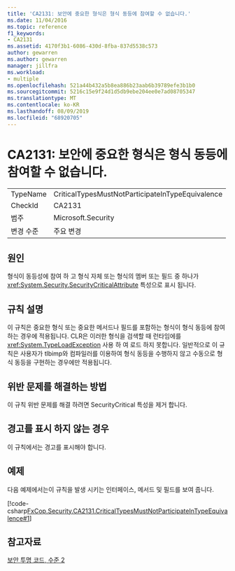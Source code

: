 ```yaml
---
title: 'CA2131: 보안에 중요한 형식은 형식 동등에 참여할 수 없습니다.'
ms.date: 11/04/2016
ms.topic: reference
f1_keywords:
- CA2131
ms.assetid: 4170f3b1-6086-430d-8fba-837d5538c573
author: gewarren
ms.author: gewarren
manager: jillfra
ms.workload:
- multiple
ms.openlocfilehash: 521a44b432a5b8ea886b23aab6b39789efe3b1b0
ms.sourcegitcommit: 5216c15e9f24d1d5db9ebe204ee0e7ad08705347
ms.translationtype: MT
ms.contentlocale: ko-KR
ms.lasthandoff: 08/09/2019
ms.locfileid: "68920705"
---
```

# <a name="ca2131-security-critical-types-may-not-participate-in-type-equivalence"></a>CA2131: 보안에 중요한 형식은 형식 동등에 참여할 수 없습니다.

|||
|-|-|
|TypeName|CriticalTypesMustNotParticipateInTypeEquivalence|
|CheckId|CA2131|
|범주|Microsoft.Security|
|변경 수준|주요 변경|

## <a name="cause"></a>원인
형식이 동등성에 참여 하 고 형식 자체 또는 형식의 멤버 또는 필드 중 하나가 <xref:System.Security.SecurityCriticalAttribute> 특성으로 표시 됩니다.

## <a name="rule-description"></a>규칙 설명
이 규칙은 중요한 형식 또는 중요한 메서드나 필드를 포함하는 형식이 형식 동등에 참여하는 경우에 적용됩니다. CLR은 이러한 형식을 검색할 때 런타임에를 <xref:System.TypeLoadException> 사용 하 여 로드 하지 못합니다. 일반적으로 이 규칙은 사용자가 tlbimp와 컴파일러를 이용하여 형식 동등을 수행하지 않고 수동으로 형식 동등을 구현하는 경우에만 적용됩니다.

## <a name="how-to-fix-violations"></a>위반 문제를 해결하는 방법
이 규칙 위반 문제를 해결 하려면 SecurityCritical 특성을 제거 합니다.

## <a name="when-to-suppress-warnings"></a>경고를 표시 하지 않는 경우
이 규칙에서는 경고를 표시해야 합니다.

## <a name="example"></a>예제
다음 예제에서는이 규칙을 발생 시키는 인터페이스, 메서드 및 필드를 보여 줍니다.

[!code-csharp[FxCop.Security.CA2131.CriticalTypesMustNotParticipateInTypeEquivalence#1](../code-quality/codesnippet/CSharp/ca2131-security-critical-types-may-not-participate-in-type-equivalence_1.cs)]

## <a name="see-also"></a>참고자료
[보안 투명 코드, 수준 2](/dotnet/framework/misc/security-transparent-code-level-2)